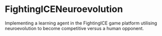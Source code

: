 # FightingICENeuroevolution
Implementing a learning agent in the FightingICE game platform utilising neuroevolution to become competitive versus a human opponent.
